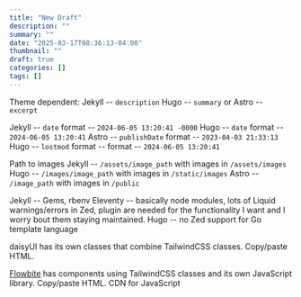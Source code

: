 ```yaml
---
title: "New Draft"
description: ""
summary: ""
date: "2025-03-17T08:36:13-04:00"
thumbnail: ""
draft: true
categories: []
tags: []
---
```


Theme dependent:
Jekyll -- `description`
Hugo -- `summary` or
Astro -- `excerpt`

<!--more-->

Jekyll -- `date` format -- `2024-06-05 13:20:41 -0000`
Hugo -- `date` format -- `2024-06-05 13:20:41`
Astro -- `publishDate` format -- `2023-04-03 21:33:13`
Hugo -- `lostmod` format -- format -- `2024-06-05 13:20:41`

Path to images
Jekyll -- `/assets/image_path` with images in `/assets/images`
Hugo -- `/images/image_path` with images in `/static/images`
Astro -- `/image_path` with images in `/public`

Jekyll -- Gems, rbenv
Eleventy -- basically node modules, lots of Liquid warnings/errors in Zed, plugin are needed for the functionality I want and I worry bout them staying maintained.
Hugo -- no Zed support for Go template language

daisyUI has its own classes that combine TailwindCSS classes. Copy/paste HTML.

[Flowbite](https://flowbite.com/) has components using TailwindCSS classes and its own JavaScript library. Copy/paste HTML. CDN for JavaScript
